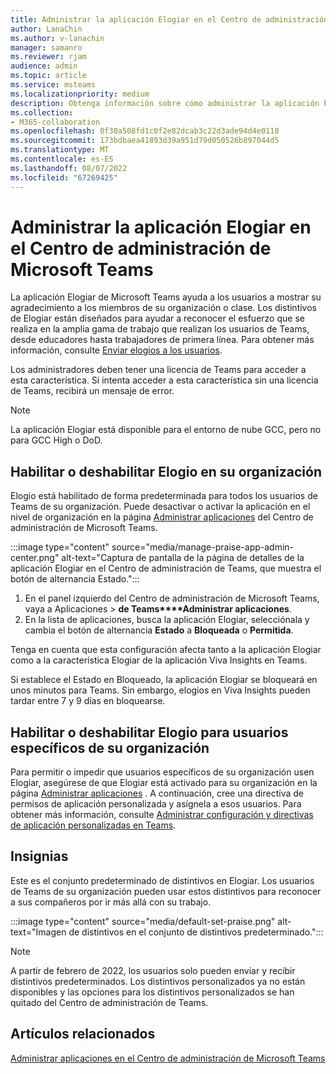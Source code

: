 ```yaml
---
title: Administrar la aplicación Elogiar en el Centro de administración de Teams
author: LanaChin
ms.author: v-lanachin
manager: samanro
ms.reviewer: rjam
audience: admin
ms.topic: article
ms.service: msteams
ms.localizationpriority: medium
description: Obtenga información sobre cómo administrar la aplicación Elogiar en el Centro de administración de Microsoft Teams.
ms.collection:
- M365-collaboration
ms.openlocfilehash: 0f30a508fd1c0f2e82dcab3c22d3ade94d4e0118
ms.sourcegitcommit: 173bdbaea41893d39a951d79d050526b897044d5
ms.translationtype: MT
ms.contentlocale: es-ES
ms.lasthandoff: 08/07/2022
ms.locfileid: "67269425"
---
```

# <a name="manage-the-praise-app-in-the-microsoft-teams-admin-center"></a>Administrar la aplicación Elogiar en el Centro de administración de Microsoft Teams

La aplicación Elogiar de Microsoft Teams ayuda a los usuarios a mostrar su agradecimiento a los miembros de su organización o clase. Los distintivos de Elogiar están diseñados para ayudar a reconocer el esfuerzo que se realiza en la amplia gama de trabajo que realizan los usuarios de Teams, desde educadores hasta trabajadores de primera línea. Para obtener más información, consulte [Enviar elogios a los usuarios](https://support.microsoft.com/office/send-praise-to-people-50f26b47-565f-40fe-8642-5ca2a5ed261e).

Los administradores deben tener una licencia de Teams para acceder a esta característica. Si intenta acceder a esta característica sin una licencia de Teams, recibirá un mensaje de error.

> [!NOTE]
> La aplicación Elogiar está disponible para el entorno de nube GCC, pero no para GCC High o DoD.

## <a name="enable-or-disable-praise-in-your-organization"></a>Habilitar o deshabilitar Elogio en su organización

Elogio está habilitado de forma predeterminada para todos los usuarios de Teams de su organización. Puede desactivar o activar la aplicación en el nivel de organización en la página [Administrar aplicaciones](manage-apps.md) del Centro de administración de Microsoft Teams.

:::image type="content" source="media/manage-praise-app-admin-center.png" alt-text="Captura de pantalla de la página de detalles de la aplicación Elogiar en el Centro de administración de Teams, que muestra el botón de alternancia Estado.":::

1. En el panel izquierdo del Centro de administración de Microsoft Teams, vaya a Aplicaciones  > **de Teams****Administrar aplicaciones**.
2. En la lista de aplicaciones, busca la aplicación Elogiar, selecciónala y cambia el botón de alternancia **Estado** a **Bloqueada** o **Permitida**.

Tenga en cuenta que esta configuración afecta tanto a la aplicación Elogiar como a la característica Elogiar de la aplicación Viva Insights en Teams.

Si establece el Estado en Bloqueado, la aplicación Elogiar se bloqueará en unos minutos para Teams. Sin embargo, elogios en Viva Insights pueden tardar entre 7 y 9 días en bloquearse.

## <a name="enable-or-disable-praise-for-specific-users-in-your-organization"></a>Habilitar o deshabilitar Elogio para usuarios específicos de su organización

Para permitir o impedir que usuarios específicos de su organización usen Elogiar, asegúrese de que Elogiar está activado para su organización en la página [Administrar aplicaciones](manage-apps.md) . A continuación, cree una directiva de permisos de aplicación personalizada y asígnela a esos usuarios. Para obtener más información, consulte [Administrar configuración y directivas de aplicación personalizadas en Teams](teams-app-permission-policies.md).

## <a name="badges"></a>Insignias

Este es el conjunto predeterminado de distintivos en Elogiar. Los usuarios de Teams de su organización pueden usar estos distintivos para reconocer a sus compañeros por ir más allá con su trabajo.

:::image type="content" source="media/default-set-praise.png" alt-text="Imagen de distintivos en el conjunto de distintivos predeterminado.":::

> [!NOTE]
> A partir de febrero de 2022, los usuarios solo pueden enviar y recibir distintivos predeterminados. Los distintivos personalizados ya no están disponibles y las opciones para los distintivos personalizados se han quitado del Centro de administración de Teams.

## <a name="related-articles"></a>Artículos relacionados

[Administrar aplicaciones en el Centro de administración de Microsoft Teams](manage-apps.md)
